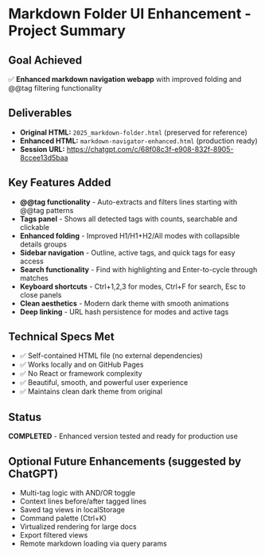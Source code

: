 # Markdown Folder UI Enhancement - Project Summary

## Goal Achieved
✅ **Enhanced markdown navigation webapp** with improved folding and @@tag filtering functionality

## Deliverables
- **Original HTML:** `2025_markdown-folder.html` (preserved for reference)
- **Enhanced HTML:** `markdown-navigator-enhanced.html` (production ready)
- **Session URL:** https://chatgpt.com/c/68f08c3f-e908-832f-8905-8ccee13d5baa

## Key Features Added
- **@@tag functionality** - Auto-extracts and filters lines starting with @@tag patterns
- **Tags panel** - Shows all detected tags with counts, searchable and clickable
- **Enhanced folding** - Improved H1/H1+H2/All modes with collapsible details groups
- **Sidebar navigation** - Outline, active tags, and quick tags for easy access
- **Search functionality** - Find with highlighting and Enter-to-cycle through matches
- **Keyboard shortcuts** - Ctrl+1,2,3 for modes, Ctrl+F for search, Esc to close panels
- **Clean aesthetics** - Modern dark theme with smooth animations
- **Deep linking** - URL hash persistence for modes and active tags

## Technical Specs Met
- ✅ Self-contained HTML file (no external dependencies)
- ✅ Works locally and on GitHub Pages
- ✅ No React or framework complexity
- ✅ Beautiful, smooth, and powerful user experience
- ✅ Maintains clean dark theme from original

## Status
**COMPLETED** - Enhanced version tested and ready for production use

## Optional Future Enhancements (suggested by ChatGPT)
- Multi-tag logic with AND/OR toggle
- Context lines before/after tagged lines
- Saved tag views in localStorage
- Command palette (Ctrl+K)
- Virtualized rendering for large docs
- Export filtered views
- Remote markdown loading via query params